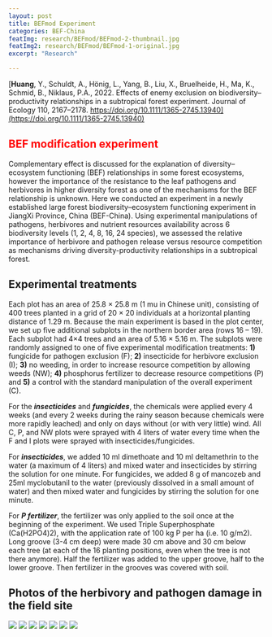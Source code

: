 ```yaml
---
layout: post
title: BEFmod Experiment
categories: BEF-China
featImg: research/BEFmod/BEFmod-2-thumbnail.jpg
featImg2: research/BEFmod/BEFmod-1-original.jpg
excerpt: "Research"

---
```

[**Huang**, Y., Schuldt, A., Hönig, L., Yang, B., Liu, X., Bruelheide, H., Ma, K., Schmid, B., Niklaus, P.A., 2022. Effects of enemy exclusion on biodiversity–productivity relationships in a subtropical forest experiment. Journal of Ecology 110, 2167–2178. https://doi.org/10.1111/1365-2745.13940](https://doi.org/10.1111/1365-2745.13940)

## <span style="color:red">BEF modification experiment </span>
Complementary effect is discussed for the explanation of diversity–ecosystem functioning (BEF) relationships in some forest ecosystems, however the importance of the resistance to the leaf pathogens and herbivores in higher diversity forest as one of the mechanisms for the BEF relationship is unknown. Here we conducted an experiment in a newly established large forest biodiversity–ecosystem functioning experiment in JiangXi Province, China (BEF-China). Using experimental manipulations of pathogens, herbivores and nutrient resources availability across 6 biodiversity levels (1, 2, 4, 8, 16, 24 species), we assessed the relative importance of herbivore and pathogen release versus resource competition as mechanisms driving diversity-productivity relationships in a subtropical forest.
## Experimental treatments
Each plot has an area of 25.8 × 25.8 m (1 mu in Chinese unit), consisting of 400 trees planted in a grid of 20 × 20 individuals at a horizontal planting distance of 1.29 m. Because the main experiment is based in the plot center, we set up five additional subplots in the northern border area (rows 16 – 19). Each subplot had 4×4 trees and an area of 5.16 × 5.16 m. The subplots were randomly assigned to one of five experimental modification treatments: **1)** fungicide for pathogen exclusion (F); **2)** insecticide for herbivore exclusion (I); **3)** no weeding, in order to increase resource competition by allowing weeds (NW); **4)** phosphorus fertilizer to decrease resource competitions (P) and **5)** a control with the standard manipulation of the overall experiment (C).

For the _**insecticides**_ and _**fungicides**_, the chemicals were applied every 4 weeks (and every 2 weeks during the rainy season because chemicals were more rapidly leached) and only on days without (or with very little) wind. All C, P, and NW plots were sprayed with 4 liters of water every time when the F and I plots were sprayed with insecticides/fungicides.

For _**insecticides**_, we added 10 ml dimethoate and 10 ml deltamethrin to the water (a maximum of 4 liters) and mixed water and insecticides by stirring the solution for one minute. For fungicides, we added 8 g of mancozeb and 25ml myclobutanil to the water (previously dissolved in a small amount of water) and then mixed water and fungicides by stirring the solution for one minute.

For _**P fertilizer**_, the fertilizer was only applied to the soil once at the beginning of the experiment. We used Triple Superphosphate (Ca(H2PO4)2), with the application rate of 100 kg P per ha (i.e. 10 g/m2). Long groove (3-4 cm deep) were made 30 cm above and 30 cm below each tree (at each of the 16 planting positions, even when the tree is not there anymore). Half the fertilizer was added to the upper groove, half to the lower groove. Then fertilizer in the grooves was covered with soil.

<div class="gallery_story">
  <h2>Photos of the herbivory and pathogen damage in the field site</h2>
  <img class="low" src="{{ site.baseurl }}/assets/research/BEFmod/BEFmod-4-thumbnail.jpg"/>
  <img  src="{{ site.baseurl }}/assets/research/BEFmod/BEFmod-6-thumbnail.jpg"/>
  <img src="{{ site.baseurl }}/assets/research/BEFmod/BEFmod-7-thumbnail.jpg"/>
  <img src="{{ site.baseurl }}/assets/research/BEFmod/BEFmod-8-thumbnail.jpg"/>
  <img class="low" src="{{ site.baseurl }}/assets/research/BEFmod/BEFmod-9-thumbnail.jpg"/>
  <img src="{{ site.baseurl }}/assets/research/BEFmod/BEFmod-10-thumbnail.jpg"/>
  <img class="low" src="{{ site.baseurl }}/assets/research/BEFmod/BEFmod-11-thumbnail.jpg"/>
</div>
